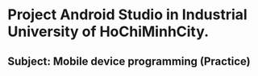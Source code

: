 # Project Android Studio in Industrial University of HoChiMinhCity.
## Subject: Mobile device programming (Practice)
